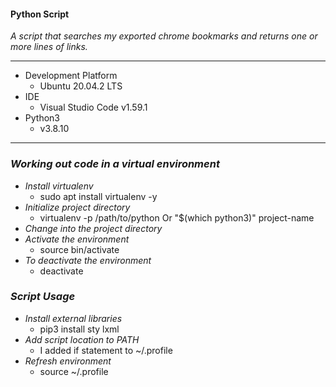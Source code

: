 #### Python Script

_A script that searches my exported chrome bookmarks and returns one or more lines of links._


---
- Development Platform
    - Ubuntu 20.04.2 LTS
- IDE
    - Visual Studio Code v1.59.1
- Python3
    - v3.8.10
---
### _Working out code in a virtual environment_
- *Install virtualenv*
    - sudo apt install virtualenv -y
- *Initialize project directory*
    - virtualenv -p /path/to/python Or "$(which python3)" project-name
- *Change into the project directory*
- *Activate the environment*
    - source bin/activate
- *To deactivate the environment*
    - deactivate
### _Script Usage_
- *Install external libraries*
    - pip3 install sty lxml
- *Add script location to PATH*
    - I added if statement to ~/.profile
- *Refresh environment*
    - source ~/.profile